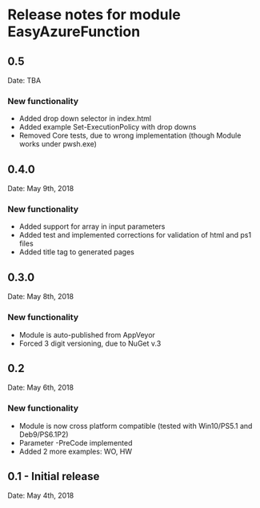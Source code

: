 # Release notes for module EasyAzureFunction

## 0.5

Date: TBA

### New functionality

- Added drop down selector in index.html
- Added example Set-ExecutionPolicy with drop downs
- Removed Core tests, due to wrong implementation (though Module works under pwsh.exe)

## 0.4.0

Date: May 9th, 2018

### New functionality

- Added support for array in input parameters
- Added test and implemented corrections for validation of html and ps1 files
- Added title tag to generated pages

## 0.3.0

Date: May 8th, 2018

### New functionality

- Module is auto-published from AppVeyor
- Forced 3 digit versioning, due to NuGet v.3

## 0.2

Date: May 6th, 2018

### New functionality

- Module is now cross platform compatible (tested with Win10/PS5.1 and Deb9/PS6.1P2)
- Parameter -PreCode implemented
- Added 2 more examples: WO, HW

## 0.1 - Initial release

Date: May 4th, 2018
